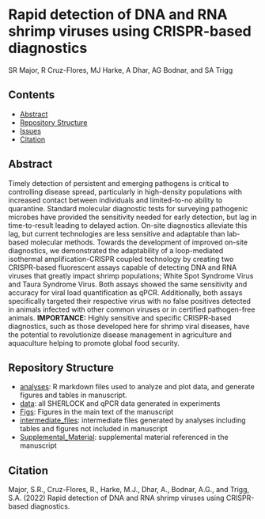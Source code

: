 # **Rapid detection of DNA and RNA shrimp viruses using CRISPR-based diagnostics**
SR Major, R Cruz-Flores, MJ Harke, A Dhar, AG Bodnar, and SA Trigg

## Contents

- [Abstract](#abstract)
- [Repository Structure](#repository-structure)
- [Issues](https://github.com/shellytrigg/paper-TSV_WSSV_SHERLOCKv2/issues)
- [Citation](#citation)

## Abstract
Timely detection of persistent and emerging pathogens is critical to controlling disease spread, particularly in high-density populations with increased contact between individuals and limited-to-no ability to quarantine. Standard molecular diagnostic tests for surveying pathogenic microbes have provided the sensitivity needed for early detection, but lag in time-to-result leading to delayed action. On-site diagnostics alleviate this lag, but current technologies are less sensitive and adaptable than lab-based molecular methods. Towards the development of improved on-site diagnostics, we demonstrated the adaptability of a loop-mediated isothermal amplification-CRISPR coupled technology by creating two CRISPR-based fluorescent assays capable of detecting DNA and RNA viruses that greatly impact shrimp populations; White Spot Syndrome Virus and Taura Syndrome Virus. Both assays showed the same sensitivity and accuracy for viral load quantification as qPCR. Additionally, both assays specifically targeted their respective virus with no false positives detected in animals infected with other common viruses or in certified pathogen-free animals.
**IMPORTANCE:** Highly sensitive and specific CRISPR-based diagnostics, such as those developed here for shrimp viral diseases, have the potential to revolutionize disease management in agriculture and aquaculture helping to promote global food security.

## Repository Structure

- [analyses](https://github.com/shellytrigg/paper-TSV_WSSV_SHERLOCKv2/tree/main/analyses): R markdown files used to analyze and plot data, and generate figures and tables in manuscript.
- [data](https://github.com/shellytrigg/paper-TSV_WSSV_SHERLOCKv2/tree/main/data): all SHERLOCK and qPCR data generated in experiments
- [Figs](https://github.com/shellytrigg/paper-TSV_WSSV_SHERLOCKv2/tree/main/Figs): Figures in the main text of the manuscript
- [intermediate_files](https://github.com/shellytrigg/paper-TSV_WSSV_SHERLOCKv2/tree/main/intermediate_files): intermediate files generated by analyses including tables and figures not included in manuscript
- [Supplemental_Material](https://github.com/shellytrigg/paper-TSV_WSSV_SHERLOCKv2/tree/main/Supplemental_Material): supplemental material referenced in the manuscript

## Citation
Major, S.R., Cruz-Flores, R., Harke, M.J., Dhar, A., Bodnar, A.G., and Trigg, S.A. (2022) Rapid detection of DNA and RNA shrimp viruses using CRISPR-based diagnostics.
